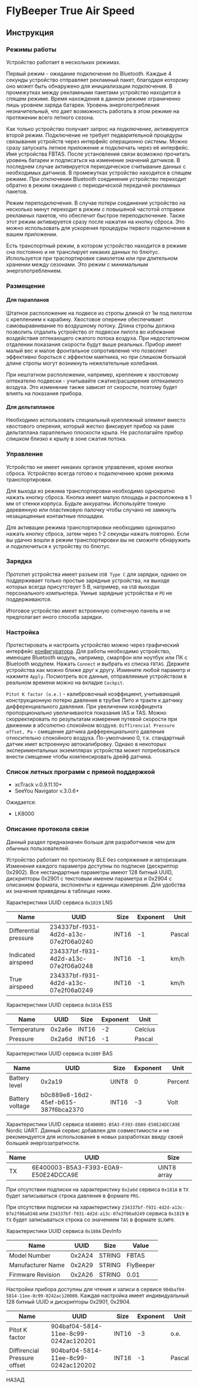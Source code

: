 # FlyBeeper True Air Speed

## Инструкция

### Режимы работы

Устройство работает в нескольких режимах.

Первый режим - ожидание подключения по Bluetooth. Каждые 4 секунды устройство отправляет рекламный пакет, благодаря которому оно может быть обнаружено для инициализации подключения. В промежутках между рекламными пакетами устройство находится в спящем режиме. Время нахождения в данном режиме ограниченно лишь уровнем заряда батареи. Уровень энергопотребления незначительный, что дает возможность работать в этом режиме на протяжении всего летного сезона.

Как только устройство получает запрос на подключение, активируется второй режим. Подключение не требует педварительной процедуры связывания устройств через интерфейс операционно системы. Можно сразу запускать летное приложение и подключать через её интерфейс. Имя устройства FBTAS. После установления связи возможно прочитать уровень батареи и подписаться на изменение значений датчиков. В последнем случае активируется периодическое считывание данных с необходимых датчиков. В промежутках устройство находится в спящем режиме. При отключении Bluetooth соединения устройство переходит обратно в режим ожидания с периодической передачей рекламных пакетов.

Режим переподключения. В случае потери соединения устройство на несколько минут переходит в режим с повышеной частотой отправки рекламных пакетов, что обеспечит быстрое переподключение. Также этот режим активируется сразу после нажатия на кнопку сброса. Это можно использовать для ускорения процедуры первого подключения в вашем приложении.

Есть транспортный режим, в котором устройство находится в режиме сна постоянно и не транслирует никаких данных по блютус. Используется при траспортировке самолетом или при длительном хранении между сезонами. Это режим с минимальным энергопотреблением.

### Размещение

#### Для парапланов

Штатное расположение на подвесе из стропы длиной от 1м под пилотом с креплением к карабину. Хвостовое оперение обеспечивает самовыравнивание по воздушному потоку. Длина стропы должна позволить отдалить устройство от подвески пилота во избежание воздействия оптекающего сжатого потока воздуха. При недостаточном отдалении показания скорости будут выше реальных. Прибор имеет малый вес и малое фронтальное сопротивление что позволяет эффективно бороться с эффектом маятника, но при слишком большой длине стропы могут возникнуть нежелательные колебания.

При нештатном расположении, например, крепление к хвостовому оптекателю подвески - учитывайте сжатие/расширение оптекаемого воздуха. Это изменение также зависит от скорости, поэтому будет влиять на показания прибора.

#### Для дельтапланов

Необходимо использовать специальный креплежный элемент вместо хвостового оперения, который жестко фиксирует прибор на раме дельтаплана параллельно плоскости крыла. Не располагайте прибор слишком близко к крылу в зоне сжатия потока.

### Управление

Устройство не имеет никаких органов управления, кроме кнопки сброса. Устройство всегда готово к подключению кроме режима транспортировки.

Для выхода из режима транспортировки необходимо однократно нажать кнопку сброса. Кнопка имеет малую площадь и расположена в 1 мм от стенки корпуса. Будьте аккуратны. Используйте тонкую деревянную или пластиковую палочку чтобы случано не замкнуть незащищенные контактные площадки.

Для активации режима транспортировки необходимо однократно нажать кнопку сброса, затем через 1-2 секунды нажать повторно. Если вы удачно вошли в режим транспортировки вы не сможите обнаружить и подключиться к устройству по блютус.

### Зарядка

Прототип устройства имеет разъем `USB Type C` для зарядки, однако он поддерживает только простые зарядные устройства, на выходе которых всегда присутствует 5 В, например, на `USB` выходах персонального компьютера. Умные зарядные устройства и `PD` не поддерживаются.

Итоговое устройство имеет встроенную солнечную панель и не предполагает иного способа зарядки.

### Настройка

Протестировать и настроить устройство можно через графический интерфейс [конфигуратора](https://fbminibt-conf.flybeeper.com/settings). Для работы необходимо устройство, имеющее Bluetooth модуль, например, смартфон или ноутбук или ПК с Bluetooth модулем. Нажать `Connect` и выбрать из списка `FBTAS`. Держите устройства как можно ближе друг к другу. Измените любой параметр и нажмите `Apply`. Посмотреть все данные, отправляемые устройством в реальном времени можно на вкладке `Cockpit`.

`Pitot K factor (o.e.)` - калибровочный коэффициент, учитывающий конструкционную потерю давления в трубке Пито и тракте к датчику дифференциального давления. При увеличении коэффицента пропорционально увеличиваются показания IAS и TAS. Можно скорректировать по результатам измерения путевой скорости при движении в абсолютно спокойном воздухе.
`Diffirencial Pressure offset, Pa` - смещение датчика дифференциального давления относительно спокойного воздуха. По-умолчанию 0, т.к. стандартный датчик имет встроенную автокалибровку. Однако в некоторых экспериментальных экземплярах устройства может потребоваться внести смещение чтобы компенсировать дрейф датчика.

### Список летных программ с прямой поддержкой

- xcTrack v.0.9.11.10+
- SeeYou Navigator v.3.0.6+

Ожидается:

- LK8000

### Описание протокола связи

Данный раздел предназначен больше для разработчиков чем для обычных пользователей.

Устройство работает по протоколу BLE без сопряжения и авторизации. Изменения каждого параметра доступны по подписке (дескриптор 0x2902). Все нестандартные параметры имеют 128 битный UUID, дискрипторы 0x2901 с текстовым именем параметра и 0x2904 с описанием формата, экспоненты и единицы измерения. Для удобства их значения приведены в таблицах ниже.

Характеристики UUID сервиса `0x1819` LNS

| Name                  | UUID                                 | Size  | Exponent | Unit   |
| --------------------- | ------------------------------------ | ----- | -------- | ------ |
| Differential pressure | 234337bf-f931-4d2d-a13c-07e2f06a0240 | INT16 | -1       | Pascal |
| Indicated airspeed    | 234337bf-f931-4d2d-a13c-07e2f06a0248 | INT16 | -1       | km/h   |
| True airspeed         | 234337bf-f931-4d2d-a13c-07e2f06a0249 | INT16 | -1       | km/h   |

Характеристики UUID сервиса `0x181A` ESS

| Name        | UUID   | Size  | Exponent | Unit    |
| ----------- | ------ | ----- | -------- | ------- |
| Temperature | 0x2a6e | INT16 | -2       | Celcius |
| Pressure    | 0x2a6d | INT16 | -1       | Pascal  |

Характеристики UUID сервиса `0x180F` BAS

| Name            | UUID                                 | Size  | Exponent | Unit    |
| --------------- | ------------------------------------ | ----- | -------- | ------- |
| Battery level   | 0x2a19                               | UINT8 | 0        | Percent |
| Battery voltage | b0c889e8-16d2-45ef-b615-387f6bca2370 | INT16 | -3       | Volt    |

Характеристики UUID сервиса `6E400001-B5A3-F393-E0A9-E50E24DCCA9E` Nordic UART. Данный сервис добавлен для совместимости и не рекомендуется для использования в новых разработках ввиду своей большей энергозатратности.

| Name | UUID                                 | Size        |
| ---- | ------------------------------------ | ----------- |
| TX   | 6E400003-B5A3-F393-E0A9-E50E24DCCA9E | UINT8 array |

При отсутствии подписки на характеристику `0x2a6d` сервиса `0x181A` в `TX` будет записываться строка давления в формате `PRS`.

При отсутствии подписки на характеристику `234337bf-f931-4d2d-a13c-07e2f06a0248` или `234337bf-f931-4d2d-a13c-07e2f06a0249` сервиса `0x1819` в `TX` будет записываться строка со значением `TAS` в формате `$LXWP0`.

Характеристики UUID сервиса `0x180A` DevInfo

| Name              | UUID   | Size   | Value     |
| ----------------- | ------ | ------ | --------- |
| Model Number      | 0x2A24 | STRING | FBTAS     |
| Manufacturer Name | 0x2A29 | STRING | FlyBeeper |
| Firmware Revision | 0x2A26 | STRING | 0.01      |

Настройки прибора доступны для чтения и записи в сервисе `904baf04-5814-11ee-8c99-0242ac120000`. Каждая настройка имеет индивидуальный 128 битный UUID и дискрипторы 0x2901, 0x2904.

| Name                         | UUID                                 | Size  | Exponent | Unit   |
| ---------------------------- | ------------------------------------ | ----- | -------- | ------ |
| Pitot K factor               | 904baf04-5814-11ee-8c99-0242ac120201 | INT16 | -3       | o.e.   |
| Diffirencial Pressure offset | 904baf04-5814-11ee-8c99-0242ac120202 | INT16 | -1       | Pascal |

<router-link to="/devices/fbtas">НАЗАД</router-link>
